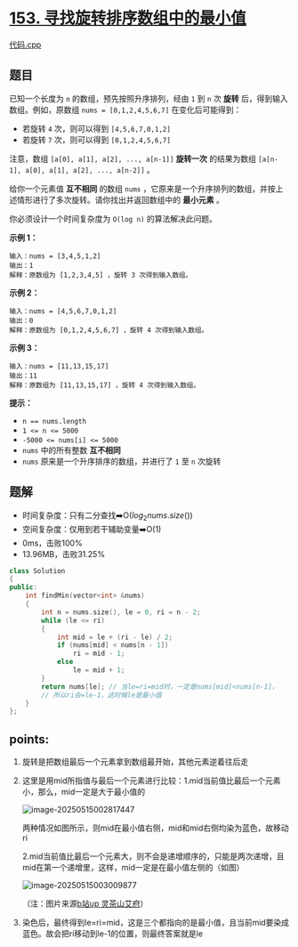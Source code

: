 # [153. 寻找旋转排序数组中的最小值](https://leetcode.cn/problems/find-minimum-in-rotated-sorted-array/)

[代码.cpp](/leetcode/153.%20寻找旋转排序数组中的最小值/153.cpp)  

## 题目

已知一个长度为 `n` 的数组，预先按照升序排列，经由 `1` 到 `n` 次 **旋转** 后，得到输入数组。例如，原数组 `nums = [0,1,2,4,5,6,7]` 在变化后可能得到：

- 若旋转 `4` 次，则可以得到 `[4,5,6,7,0,1,2]`
- 若旋转 `7` 次，则可以得到 `[0,1,2,4,5,6,7]`

注意，数组 `[a[0], a[1], a[2], ..., a[n-1]]` **旋转一次** 的结果为数组 `[a[n-1], a[0], a[1], a[2], ..., a[n-2]]` 。

给你一个元素值 **互不相同** 的数组 `nums` ，它原来是一个升序排列的数组，并按上述情形进行了多次旋转。请你找出并返回数组中的 **最小元素** 。

你必须设计一个时间复杂度为 `O(log n)` 的算法解决此问题。

 

**示例 1：**

```
输入：nums = [3,4,5,1,2]
输出：1
解释：原数组为 [1,2,3,4,5] ，旋转 3 次得到输入数组。
```

**示例 2：**

```
输入：nums = [4,5,6,7,0,1,2]
输出：0
解释：原数组为 [0,1,2,4,5,6,7] ，旋转 4 次得到输入数组。
```

**示例 3：**

```
输入：nums = [11,13,15,17]
输出：11
解释：原数组为 [11,13,15,17] ，旋转 4 次得到输入数组。
```

 

**提示：**

- `n == nums.length`
- `1 <= n <= 5000`
- `-5000 <= nums[i] <= 5000`
- `nums` 中的所有整数 **互不相同**
- `nums` 原来是一个升序排序的数组，并进行了 `1` 至 `n` 次旋转



## 题解

- 时间复杂度：只有二分查找:arrow_right:O($log_2{nums.size()}$)
- 空间复杂度：仅用到若干辅助变量:arrow_right:O(1)
- 0ms，击败100%
- 13.96MB，击败31.25%

```cpp
class Solution
{
public:
    int findMin(vector<int> &nums)
    {
        int n = nums.size(), le = 0, ri = n - 2;
        while (le <= ri)
        {
            int mid = le + (ri - le) / 2;
            if (nums[mid] < nums[n - 1])
                ri = mid - 1;
            else
                le = mid + 1;
        }
        return nums[le]; // 当le=ri=mid时，一定是nums[mid]<nums[n-1]，
        // 所以ri会=le-1，这时候le是最小值
    }
};
```



## points:

1. 旋转是把数组最后一个元素拿到数组最开始，其他元素逆着往后走

2. 这里是用mid所指值与最后一个元素进行比较：1.mid当前值比最后一个元素小，那么，mid一定是大于最小值的

   ![image-20250515002817447](C:\Users\13491\AppData\Roaming\Typora\typora-user-images\image-20250515002817447.png)

   两种情况如图所示，则mid在最小值右侧，mid和mid右侧均染为蓝色，故移动ri

   2.mid当前值比最后一个元素大，则不会是递增顺序的，只能是两次递增，且mid在第一个递增里，这样，mid一定是在最小值左侧的（如图）

   ![image-20250515003009877](C:\Users\13491\AppData\Roaming\Typora\typora-user-images\image-20250515003009877.png)

   （注：图片来源[b站up 灵茶山艾府](https://www.bilibili.com/video/BV1QK411d76w/?vd_source=8c9651c5e4aa1bb39454d9730afd2a47)）

3. 染色后，最终得到le=ri=mid，这是三个都指向的是最小值，且当前mid要染成蓝色。故会把ri移动到le-1的位置，则最终答案就是le